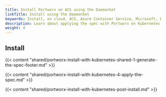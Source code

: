 ```yaml
---
title: Install Portworx on ACS using the DaemonSet
linkTitle: Install using the DaemonSet
keywords: Install, on cloud, ACS, Azure Container Service, Microsoft, Kubernetes, k8s
description: Learn about applying the spec with Portworx on Kubernetes with ACS.
weight: 4
---
```


## Install
{{< content "shared/portworx-install-with-kubernetes-shared-1-generate-the-spec-footer.md" >}}

{{< content "shared/portworx-install-with-kubernetes-4-apply-the-spec.md" >}}

{{< content "shared/portworx-install-with-kubernetes-post-install.md" >}}
